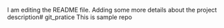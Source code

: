 I am editing the README file. Adding some more details about the project description# git_pratice
This is sample repo
